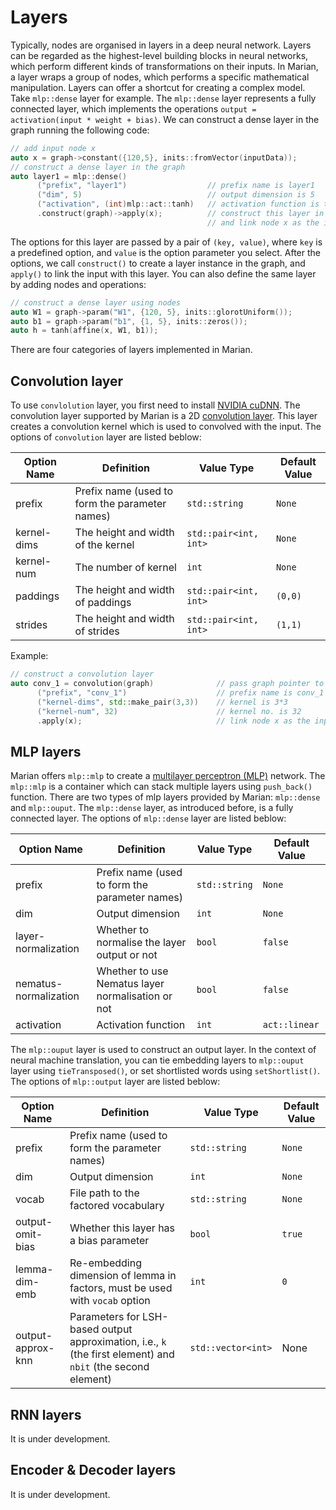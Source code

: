 # Layers

Typically, nodes are organised in layers in a deep neural network. 
Layers can be regarded as the highest-level building blocks in neural networks, which perform different kinds of transformations on their inputs. 
In Marian, a layer wraps a group of nodes, which performs a specific mathematical manipulation. 
Layers can offer a shortcut for creating a complex model. 
Take `mlp::dense` layer for example. 
The `mlp::dense` layer represents a fully connected layer, 
which implements the operations `output = activation(input * weight + bias)`. 
We can construct a dense layer in the graph running the following code: 
```cpp
// add input node x
auto x = graph->constant({120,5}, inits::fromVector(inputData));
// construct a dense layer in the graph
auto layer1 = mlp::dense()                           
      ("prefix", "layer1")                  // prefix name is layer1
      ("dim", 5)                            // output dimension is 5
      ("activation", (int)mlp::act::tanh)   // activation function is tanh
      .construct(graph)->apply(x);          // construct this layer in graph
                                            // and link node x as the input
```
The options for this layer are passed by a pair of `(key, value)`,
where `key` is a predefined option, and `value` is the option parameter you select.
After the options, we call `construct()` to create a layer instance in the graph,
and `apply()` to link the input with this layer. 
You can also define the same layer by adding nodes and operations:
```cpp
// construct a dense layer using nodes
auto W1 = graph->param("W1", {120, 5}, inits::glorotUniform());
auto b1 = graph->param("b1", {1, 5}, inits::zeros());
auto h = tanh(affine(x, W1, b1));
```
There are four categories of layers implemented in Marian.

## Convolution layer

To use `convlolution` layer, you first need to install [NVIDIA cuDNN](https://developer.nvidia.com/cudnn). The convolution layer supported by Marian is a 2D [convolution layer](https://en.wikipedia.org/wiki/Convolutional_neural_network#Convolutional_layers). This layer  creates a convolution kernel which is used to convolved with the input. The options of `convolution` layer are listed beblow:

| Option Name   | Definition     | Value Type    | Default Value  |
| ------------- |----------------|---------------|---------------|
| prefix        | Prefix name (used to form the parameter names) | `std::string` | `None` |
| kernel-dims   | The height and width of the kernel | `std::pair<int, int>` | `None`| 
| kernel-num    | The number of kernel | `int` | `None`       |
| paddings      | The height and width of paddings | `std::pair<int, int>` | `(0,0)`|
| strides       | The height and width of strides | `std::pair<int, int>` | `(1,1)` |

Example:
```cpp
// construct a convolution layer
auto conv_1 = convolution(graph)              // pass graph pointer to the layer 
      ("prefix", "conv_1")                    // prefix name is conv_1
      ("kernel-dims", std::make_pair(3,3))    // kernel is 3*3
      ("kernel-num", 32)                      // kernel no. is 32
      .apply(x);                              // link node x as the input
```

## MLP layers

Marian offers `mlp::mlp` to create a [multilayer perceptron (MLP)](https://en.wikipedia.org/wiki/Multilayer_perceptron) network. 
The `mlp::mlp` is a container which can stack multiple layers using `push_back()` function. 
There are two types of mlp layers provided by Marian: `mlp::dense` and `mlp::ouput`.
The `mlp::dense` layer, as introduced before, is a fully connected layer. 
The options of `mlp::dense` layer are listed beblow:
 
| Option Name   | Definition     | Value Type    | Default Value  |
| ------------- |----------------|---------------|---------------|
| prefix        | Prefix name (used to form the parameter names) | `std::string` | `None` |
| dim           | Output dimension | `int` | `None` |
| layer-normalization | Whether to normalise the layer output or not | `bool` | `false` |
| nematus-normalization | Whether to use Nematus layer normalisation or not | `bool` | `false` |
| activation | Activation function | `int` | `act::linear` |

The `mlp::ouput` layer is used to construct an output layer. 
In the context of neural machine translation, you can tie embedding layers to `mlp::ouput` layer using `tieTransposed()`, or set shortlisted words using `setShortlist()`.
The options of `mlp::output` layer are listed beblow:
 
| Option Name   | Definition     | Value Type    | Default Value  |
| ------------- |----------------|---------------|---------------|
| prefix        | Prefix name (used to form the parameter names) | `std::string` | `None` |
| dim           | Output dimension | `int` | `None` |
| vocab         | File path to the factored vocabulary | `std::string` | `None` |
| output-omit-bias | Whether this layer has a bias parameter | `bool` | `true` |
| lemma-dim-emb | Re-embedding dimension of lemma in factors, must be used with `vocab` option | `int` | `0` |
| output-approx-knn | Parameters for LSH-based output approximation, i.e., `k` (the first element) and `nbit` (the second element) | `std::vector<int>` | None |

## RNN layers
It is under development.

## Encoder & Decoder layers
It is under development.
